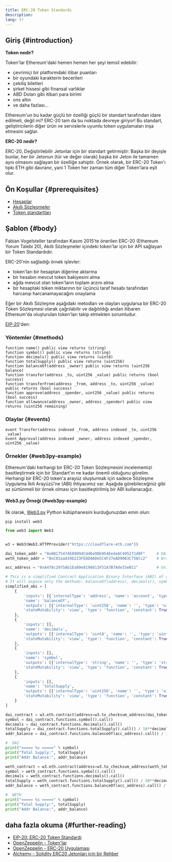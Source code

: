 ```yaml
---
title: ERC-20 Token Standardı
description:
lang: tr
---
```


## Giriş {#introduction}

**Token nedir?**

Token'lar Ethereum'daki hemen hemen her şeyi temsil edebilir:

- çevrimiçi bir platformdaki itibar puanları
- bir oyundaki karakterin becerileri
- çekiliş biletleri
- şirket hissesi gibi finansal varlıklar
- ABD Doları gibi itibari para birimi
- ons altın
- ve daha fazlası...

Ethereum'un bu kadar güçlü bir özelliği güçlü bir standart tarafından idare edilmeli, değil mi? ERC-20 tam da bu noktada devreye giriyor! Bu standart, geliştiricilerin diğer ürün ve servislerle uyumlu token uygulamaları inşa etmesini sağlar.

**ERC-20 nedir?**

ERC-20, Değiştirilebilir Jetonlar için bir standart getirmiştir: Başka bir deyişle bunlar, her bir Jetonun (tür ve değer olarak) başka bir Jeton ile tamamen aynı olmasını sağlayan bir özelliğe sahiptir. Örnek olarak, bir ERC-20 Token'ı tıpkı ETH gibi davranır, yani 1 Token her zaman tüm diğer Token'lara eşit olur.

## Ön Koşullar {#prerequisites}

- [Hesaplar](/developers/docs/accounts)
- [Akıllı Sözleşmeler](/developers/docs/smart-contracts/)
- [Token standartları](/developers/docs/standards/tokens/)

## Şablon {#body}

Fabian Vogelsteller tarafından Kasım 2015'te önerilen ERC-20 (Ethereum Yorum Talebi 20), Akıllı Sözleşmeler içindeki token'lar için bir API sağlayan bir Token Standardıdır.

ERC-20'nin sağladığı örnek işlevler:

- token'ları bir hesaptan diğerine aktarma
- bir hesabın mevcut token bakiyesini alma
- ağda mevcut olan token'ların toplam arzını alma
- bir hesaptaki token miktarının bir üçüncü taraf hesabı tarafından harcanıp harcanamayacağını onaylama

Eğer bir Akıllı Sözleşme aşağıdaki metodları ve olayları uygularsa bir ERC-20 Token Sözleşmesi olarak çağrılabilir ve dağıtıldığı andan itibaren Ethereum'da oluşturulan token'ları takip etmekten sorumludur.

[EIP-20](https://eips.ethereum.org/EIPS/eip-20)'den:

### Yöntemler {#methods}

```solidity
function name() public view returns (string)
function symbol() public view returns (string)
function decimals() public view returns (uint8)
function totalSupply() public view returns (uint256)
function balanceOf(address _owner) public view returns (uint256 balance)
function transfer(address _to, uint256 _value) public returns (bool success)
function transferFrom(address _from, address _to, uint256 _value) public returns (bool success)
function approve(address _spender, uint256 _value) public returns (bool success)
function allowance(address _owner, address _spender) public view returns (uint256 remaining)
```

### Olaylar {#events}

```solidity
event Transfer(address indexed _from, address indexed _to, uint256 _value)
event Approval(address indexed _owner, address indexed _spender, uint256 _value)
```

### Örnekler {#web3py-example}

Ethereum'daki herhangi bir ERC-20 Token Sözleşmesini incelememizi basitleştirmek için bir Standart'ın ne kadar önemli olduğunu görelim. Herhangi bir ERC-20 token'a arayüz oluşturmak için sadece Sözleşme Uygulama İkili Arayüzü'ne (ABI) ihtiyacımız var. Aşağıda görebileceğiniz gibi az sürtünmeli bir örnek olması için basitleştirilmiş bir ABI kullanacağız.

#### Web3.py Örneği {#web3py-example}

İlk olarak, [Web3.py](https://web3py.readthedocs.io/en/stable/quickstart.html#installation) Python kütüphanesini kurduğunuzdan emin olun:

```
pip install web3
```

```python
from web3 import Web3


w3 = Web3(Web3.HTTPProvider("https://cloudflare-eth.com"))

dai_token_addr = "0x6B175474E89094C44Da98b954EedeAC495271d0F"     # DAI
weth_token_addr = "0xC02aaA39b223FE8D0A0e5C4F27eAD9083C756Cc2"    # Wrapped ether (WETH)

acc_address = "0xA478c2975Ab1Ea89e8196811F51A7B7Ade33eB11"        # Uniswap V2: DAI 2

# This is a simplified Contract Application Binary Interface (ABI) of an ERC-20 Token Contract.
# It will expose only the methods: balanceOf(address), decimals(), symbol() and totalSupply()
simplified_abi = [
    {
        'inputs': [{'internalType': 'address', 'name': 'account', 'type': 'address'}],
        'name': 'balanceOf',
        'outputs': [{'internalType': 'uint256', 'name': '', 'type': 'uint256'}],
        'stateMutability': 'view', 'type': 'function', 'constant': True
    },
    {
        'inputs': [],
        'name': 'decimals',
        'outputs': [{'internalType': 'uint8', 'name': '', 'type': 'uint8'}],
        'stateMutability': 'view', 'type': 'function', 'constant': True
    },
    {
        'inputs': [],
        'name': 'symbol',
        'outputs': [{'internalType': 'string', 'name': '', 'type': 'string'}],
        'stateMutability': 'view', 'type': 'function', 'constant': True
    },
    {
        'inputs': [],
        'name': 'totalSupply',
        'outputs': [{'internalType': 'uint256', 'name': '', 'type': 'uint256'}],
        'stateMutability': 'view', 'type': 'function', 'constant': True
    }
]

dai_contract = w3.eth.contract(address=w3.to_checksum_address(dai_token_addr), abi=simplified_abi)
symbol = dai_contract.functions.symbol().call()
decimals = dai_contract.functions.decimals().call()
totalSupply = dai_contract.functions.totalSupply().call() / 10**decimals
addr_balance = dai_contract.functions.balanceOf(acc_address).call() / 10**decimals

#  DAI
print("===== %s =====" % symbol)
print("Total Supply:", totalSupply)
print("Addr Balance:", addr_balance)

weth_contract = w3.eth.contract(address=w3.to_checksum_address(weth_token_addr), abi=simplified_abi)
symbol = weth_contract.functions.symbol().call()
decimals = weth_contract.functions.decimals().call()
totalSupply = weth_contract.functions.totalSupply().call() / 10**decimals
addr_balance = weth_contract.functions.balanceOf(acc_address).call() / 10**decimals

#  WETH
print("===== %s =====" % symbol)
print("Total Supply:", totalSupply)
print("Addr Balance:", addr_balance)
```

## daha fazla okuma {#further-reading}

- [EIP-20: ERC-20 Token Standardı](https://eips.ethereum.org/EIPS/eip-20)
- [OpenZeppelin - Token'lar](https://docs.openzeppelin.com/contracts/3.x/tokens#ERC20)
- [OpenZeppelin - ERC-20 Uygulaması](https://github.com/OpenZeppelin/openzeppelin-contracts/blob/master/contracts/token/ERC20/ERC20.sol)
- [Alchemy - Solidity ERC20 Jetonları için bir Rehber](https://www.alchemy.com/overviews/erc20-solidity)
